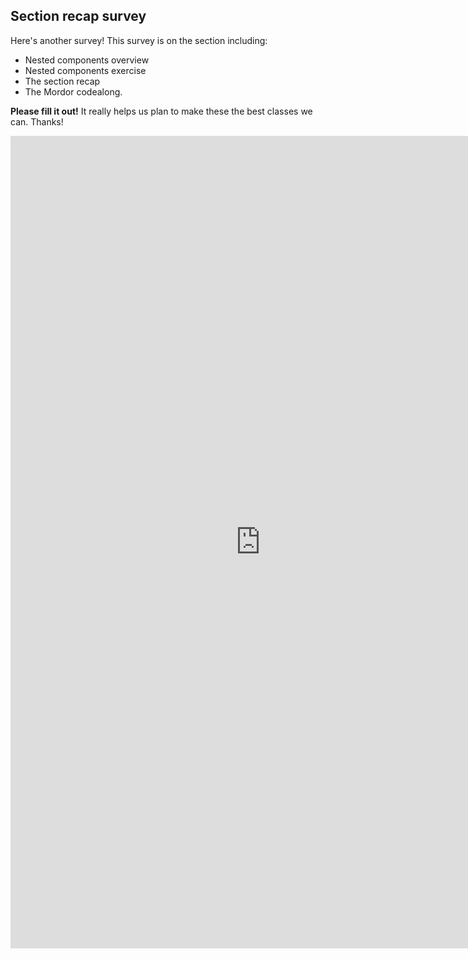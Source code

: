 ## Section recap survey

Here's another survey! This survey is on the section including:

- Nested components overview
- Nested components exercise
- The section recap
- The Mordor codealong.

**Please fill it out!** It really helps us plan to make these the best classes we can. Thanks!

<iframe src="https://docs.google.com/forms/d/e/1FAIpQLSe99R6EPoGB8XHCh4KxkodAcAjkIcKWO3hD5gTpc3j2j48JwA/viewform?usp=pp_url&entry.458125279=Nested+components+-%3E+Mordor+recap+exercise&entry.1739026210&embedded=true" width=800" height="1300" frameborder="0" marginheight="0" marginwidth="0">Loading...</iframe>
